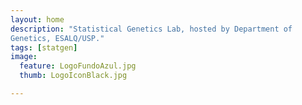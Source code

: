 ```yaml
---
layout: home
description: "Statistical Genetics Lab, hosted by Department of
Genetics, ESALQ/USP."
tags: [statgen]
image:
  feature: LogoFundoAzul.jpg
  thumb: LogoIconBlack.jpg

---
```

